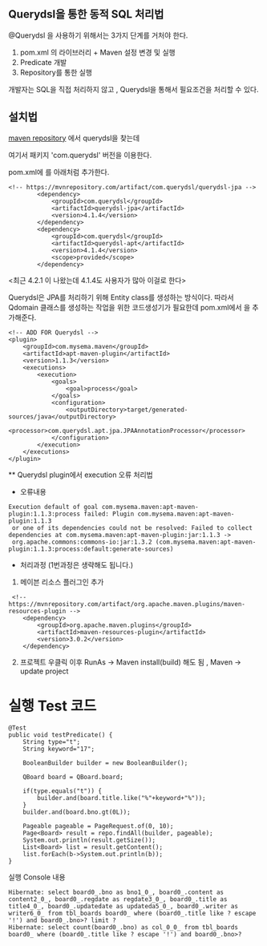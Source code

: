 ## Querydsl을 통한 동적 SQL 처리법

@Querydsl 을 사용하기 위해서는 3가지 단계를 거처야 한다.

1. pom.xml 의 라이브러리 + Maven 설정 변경 및 실행
2. Predicate 개발
3. Repository를 통한 실행

개발자는 SQL을 직접 처리하지 않고 , Querydsl을 통해서 필요조건을 처리할 수 있다.

## 설치법

[maven repository](https://mvnrepository.com/) 에서 querydsl을 찾는데

여기서 패키지 'com.querydsl' 버전을 이용한다.

pom.xml에 <dependency>를 아래처럼 추가한다.
~~~
<!-- https://mvnrepository.com/artifact/com.querydsl/querydsl-jpa -->
		<dependency>
		    <groupId>com.querydsl</groupId>
		    <artifactId>querydsl-jpa</artifactId>
		    <version>4.1.4</version>
		</dependency>
		<dependency>
		    <groupId>com.querydsl</groupId>
		    <artifactId>querydsl-apt</artifactId>
		    <version>4.1.4</version>
		    <scope>provided</scope>
		</dependency>
~~~
<최근 4.2.1 이 나왔는데 4.1.4도 사용자가 많아 이걸로 한다>

Querydsl은 JPA를 처리하기 위해 Entity class를 생성하는 방식이다.
따라서 Qdomain 클래스를 생성하는 작업을 위한 코드생성기가 필요한데
pom.xml에서 <plugin>을 추가해준다.
~~~
<!-- ADD FOR Querydsl -->
<plugin>
	<groupId>com.mysema.maven</groupId>
	<artifactId>apt-maven-plugin</artifactId>
	<version>1.1.3</version>
	<executions>
		<execution>
			<goals>
				<goal>process</goal>
			</goals>
			<configuration>
				<outputDirectory>target/generated-sources/java</outputDirectory>	
				<processor>com.querydsl.apt.jpa.JPAAnnotationProcessor</processor>	
			</configuration>
		</execution>
	</executions>
</plugin>
~~~

** Querydsl plugin에서 execution 오류 처리법

- 오류내용 
~~~
Execution default of goal com.mysema.maven:apt-maven-plugin:1.1.3:process failed: Plugin com.mysema.maven:apt-maven-plugin:1.1.3 
 or one of its dependencies could not be resolved: Failed to collect dependencies at com.mysema.maven:apt-maven-plugin:jar:1.1.3 -> 
 org.apache.commons:commons-io:jar:1.3.2 (com.mysema.maven:apt-maven-plugin:1.1.3:process:default:generate-sources) 
~~~
- 처리과정
(1번과정은 생략해도 됩니다.)
1. 메이븐 리소스 플러그인 <dependency> 추가
~~~
 <!-- https://mvnrepository.com/artifact/org.apache.maven.plugins/maven-resources-plugin -->
	<dependency>
	    <groupId>org.apache.maven.plugins</groupId>
	    <artifactId>maven-resources-plugin</artifactId>
	    <version>3.0.2</version>
	</dependency>
~~~
2. 프로젝트 우클릭 이후 RunAs -> Maven install(build) 해도 됨 , Maven -> update project

# 실행 Test 코드
~~~
@Test
public void testPredicate() {
	String type="t";
	String keyword="17";

	BooleanBuilder builder = new BooleanBuilder();

	QBoard board = QBoard.board;

	if(type.equals("t")) {
		builder.and(board.title.like("%"+keyword+"%"));
	}
	builder.and(board.bno.gt(0L));

	Pageable pageable = PageRequest.of(0, 10);
	Page<Board> result = repo.findAll(builder, pageable);
	System.out.println(result.getSize());
	List<Board> list = result.getContent();
	list.forEach(b->System.out.println(b));
}
~~~

실행 Console 내용
~~~
Hibernate: select board0_.bno as bno1_0_, board0_.content as content2_0_, board0_.regdate as regdate3_0_, board0_.title as title4_0_, board0_.updatedate as updateda5_0_, board0_.writer as writer6_0_ from tbl_boards board0_ where (board0_.title like ? escape '!') and board0_.bno>? limit ?
Hibernate: select count(board0_.bno) as col_0_0_ from tbl_boards board0_ where (board0_.title like ? escape '!') and board0_.bno>?
~~~
